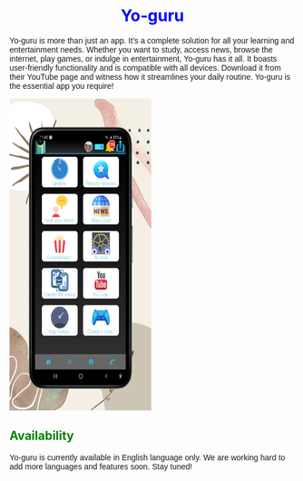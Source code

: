 <!-- Yo-guru: Your Ultimate Learning and Entertainment App -->

<!DOCTYPE html>
<html lang="en">
<head>
  <meta charset="UTF-8">
  <title>Yo-guru</title>
  <style>
    /* Add some style to your page */
    h1 {
      text-align: center;
      color: blue;
    }
    h2 {
      color: green;
    }
    p {
      font-family: Arial, sans-serif;
    }
  </style>
</head>
<body>
  <h1>Yo-guru</h1>
  <p>Yo-guru is more than just an app. It’s a complete solution for all your learning and entertainment needs. Whether you want to study, access news, browse the internet, play games, or indulge in entertainment, Yo-guru has it all. It boasts user-friendly functionality and is compatible with all devices. Download it from their YouTube page and witness how it streamlines your daily routine. Yo-guru is the essential app you require!</p>
  <img src="20231206_000812_0000.png" alt="Yo-guru logo" width="250" height="550">
  <h2>Availability</h2>
  <p>Yo-guru is currently available in English language only. We are working hard to add more languages and features soon. Stay tuned!</p>
</body>
</html>

